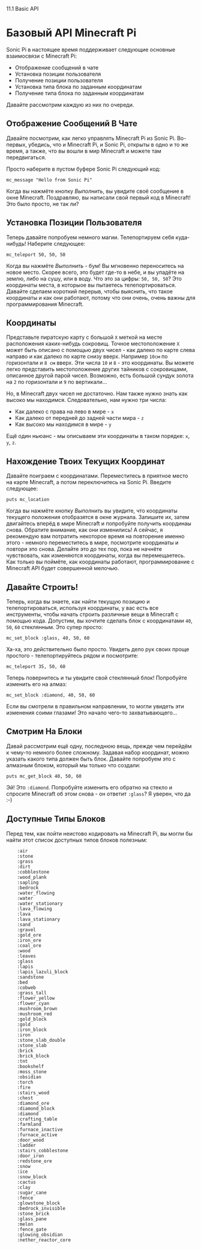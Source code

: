 11.1 Basic API

# Базовый API Minecraft Pi

Sonic Pi  в настоящее время поддерживает следующие основные взаимосвязи с
Minecraft Pi:

- Отображение сообщений в чате
- Установка позиции пользователя
- Получение позиции пользователя
- Установка типа блока по заданным координатам
- Получение типа блока по заданным координатам

Давайте рассмотрим каждую из них по очереди.

## Отображение Сообщений В Чате

Давайте посмотрим, как легко управлять Minecraft Pi из Sonic Pi. Во-первых,
убедись, что и Minecraft Pi, и Sonic Pi, открыты в одно и то же время, а также,
что вы вошли в мир Minecraft и можете там передвигаться.

Просто наберите в пустом буфере Sonic Pi следующий код:

```
mc_message "Hello from Sonic Pi"
```

Когда вы нажмёте кнопку *Выполнить*, вы увидите своё сообщение в окне 
Minecraft. Поздравляю, вы написали свой первый код в Minecraft!
Это было просто, не так ли?

## Установка Позиции Пользователя

Теперь давайте попробуем немного магии. Телепортируем себя куда-нибудь!
Наберите следующее:

```
mc_teleport 50, 50, 50
```

Когда вы нажмёте *Выполнить* - бум! Вы мгновенно переноситесь на новое место.
Скорее всего, это будет где-то в небе, и вы упадёте на землю, либо на сушу,
или в воду. Что это за цифры: `50, 50, 50`? Это координаты места, в которыое
вы пытаетесь телепортироваться. Давайте сделаем короткий перерыв, чтобы
выяснить, что такое координаты и как они работают, потому что они очень, очень
важны для программирования Minecraft.

## Координаты

Представьте пиратскую карту с большой `X` меткой на месте расположения
каких-нибудь сокровищ. Точное местоположение `X` может быть описано с помощью
двух чисел - как далеко по карте слева направо и как далеко по карте снизу
вверх. Например `10см` по горизонтали и `8 см` вверх. Эти числа `10` и
`8` - это координаты. Вы можете легко представить местоположение других
тайников с сокровищами, описанное другой парой чисел. Возможно, есть большой
сундук золота на `2` по горизонтали и `9` по вертикали...

Но, в Minecraft двух чисел не достаточно. Нам также нужно знать как высоко мы
находимся. Следовательно, нам нужно три числа:

- Как далеко с права на лево в мире - `x`
- Как далеко от передней до задней части мира - `z`
- Как высоко мы находимся в мире - `y`

Ещё один ньюанс - мы описываем эти координаты в таком порядке: `x`, `y`, `z`.

## Нахождение Твоих Текущих Координат

Давайте поиграем с координатами. Переместитесь в приятное место на карте
Minecraft, а потом переключитесь на Sonic Pi. Введите следующее:

```
puts mc_location
```

Когда вы нажмёте кнопку *Выполнить* вы увидите, что координаты текущего 
положения отобразятся в окне журнала. Запишите их, затем двигайтесь вперёд в
мире Minecraft и попробуйте получить координаы снова. Обратите внимание, как
они изменились! А сейчас, я рекомендую вам потратить некоторое время на
повторение именно этого - немного переместитесь в мире, посмотрите координаты и
повтори это снова. Делайте это до тех пор, пока не начнёте чувствовать, как
изменяются координаты, когда вы перемещаетесь. Как только вы поймёте, как
координаты работают, программирование с Minecraft API будет совершенной мелочью.

## Давайте Строить!

Теперь, когда вы знаете, как найти текущую позицию и телепортироваться,
используя координаты, у вас есть все инструменты, чтобы начать строить
различные вещи в Minecraft с помощью кода. Допустим, вы хочтите сделать блок
с координатами `40`, `50`, `60` стеклянным. Это супер просто:

```
mc_set_block :glass, 40, 50, 60
```

Ха-ха, это действительно было просто. Увидеть дело рук своих проще простого -
телепортируйтесь рядом и посмотрите:

```
mc_teleport 35, 50, 60
```

Теперь повернитесь и ты увидите свой стеклянный блок! Попробуйте изменить
его на алмаз:

```
mc_set_block :diamond, 40, 50, 60
```

Если вы смотрели в правильном направлении, то могли увидеть эти изменения
соими глазами! Это начало чего-то захватывающего...

## Смотрим На Блоки

Давай рассмотрим ещё одну, последнюю вещь, прежде чем перейдём к чему-то
немного более сложному. Задавая набор координат, можно указать какого типа
должен быть блок. Давайте попробуем это с алмазным блоком, который мы только
что создали:

```
puts mc_get_block 40, 50, 60
```

Эй! Это `:diamond`. Попробуйте изменить его обратно на стекло и спросите
Minecraft об этом снова - он ответит `:glass`? Я уверен, что да :-)

## Доступные Типы Блоков

Перед тем, как пойти неистово кодировать на Minecraft Pi, вы могли бы найти
этот список доступных типов блоков полезным:

        :air
        :stone
        :grass
        :dirt
        :cobblestone
        :wood_plank
        :sapling
        :bedrock
        :water_flowing
        :water
        :water_stationary
        :lava_flowing
        :lava
        :lava_stationary
        :sand
        :gravel
        :gold_ore
        :iron_ore
        :coal_ore
        :wood
        :leaves
        :glass
        :lapis
        :lapis_lazuli_block
        :sandstone
        :bed
        :cobweb
        :grass_tall
        :flower_yellow
        :flower_cyan
        :mushroom_brown
        :mushroom_red
        :gold_block
        :gold
        :iron_block
        :iron
        :stone_slab_double
        :stone_slab
        :brick
        :brick_block
        :tnt
        :bookshelf
        :moss_stone
        :obsidian
        :torch
        :fire
        :stairs_wood
        :chest
        :diamond_ore
        :diamond_block
        :diamond
        :crafting_table
        :farmland
        :furnace_inactive
        :furnace_active
        :door_wood
        :ladder
        :stairs_cobblestone
        :door_iron
        :redstone_ore
        :snow
        :ice
        :snow_block
        :cactus
        :clay
        :sugar_cane
        :fence
        :glowstone_block
        :bedrock_invisible
        :stone_brick
        :glass_pane
        :melon
        :fence_gate
        :glowing_obsidian
        :nether_reactor_core

